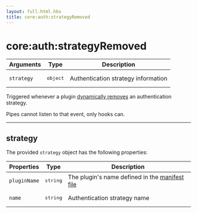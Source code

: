 ```yaml
---
layout: full.html.hbs
title: core:auth:strategyRemoved
---
```


# core:auth:strategyRemoved

<SinceBadge version="1.2.0" />

| Arguments  | Type              | Description                         |
| ---------- | ----------------- | ----------------------------------- |
| `strategy` | <pre>object</pre> | Authentication strategy information |

Triggered whenever a plugin [dynamically removes](/plugins/1/accessors/strategies/) an authentication strategy.

<div class="alert alert-info">Pipes cannot listen to that event, only hooks can.</div>

---

## strategy

The provided `strategy` object has the following properties:

| Properties   | Type              | Description                                                                                                    |
| ------------ | ----------------- | -------------------------------------------------------------------------------------------------------------- |
| `pluginName` | <pre>string</pre> | The plugin's name defined in the [manifest file](/plugins/1/essentials/getting-started/#prerequisites-default) |
| `name`       | <pre>string</pre> | Authentication strategy name                                                                                   |
